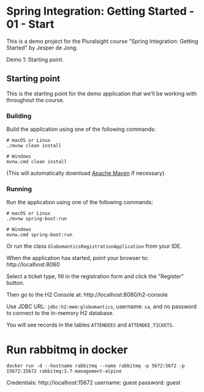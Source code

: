 # Spring Integration: Getting Started - 01 - Start

This is a demo project for the Pluralsight course "Spring Integration: Getting Started" by Jesper de Jong.

Demo 1: Starting point.

## Starting point

This is the starting point for the demo application that we'll be working with throughout the course.

### Building

Build the application using one of the following commands:

    # macOS or Linux
    ./mvnw clean install

    # Windows
    mvnw.cmd clean install

(This will automatically download [Apache Maven](http://maven.apache.org/) if necessary).

### Running

Run the application using one of the following commands:

    # macOS or Linux
    ./mvnw spring-boot:run

    # Windows
    mvnw.cmd spring-boot:run

Or run the class `GlobomanticsRegistrationApplication` from your IDE.

When the application has started, point your browser to: http://localhost:8080

Select a ticket type, fill in the registration form and click the "Register" button.

Then go to the H2 Console at: http://localhost:8080/h2-console

Use JDBC URL: `jdbc:h2:mem:globomantics`, username: `sa`, and no password to connect to the in-memory H2 database.

You will see records in the tables `ATTENDEES` and `ATTENDEE_TICKETS`.

# Run rabbitmq in docker
```shell
docker run -d --hostname rabbitmq --name rabbitmq -p 5672:5672 -p 15672:15672 rabbitmq:3.7-management-alpine
```
Credentials:
http://localhost:15672
username: guest
password: guest
